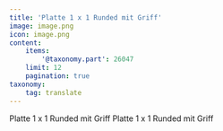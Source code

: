 ```yaml
---
title: 'Platte 1 x 1 Runded mit Griff'
image: image.png
icon: image.png
content:
    items:
        '@taxonomy.part': 26047
    limit: 12
    pagination: true
taxonomy:
    tag: translate
---
```


Platte 1 x 1 Runded mit Griff
Platte 1 x 1 Runded mit Griff
